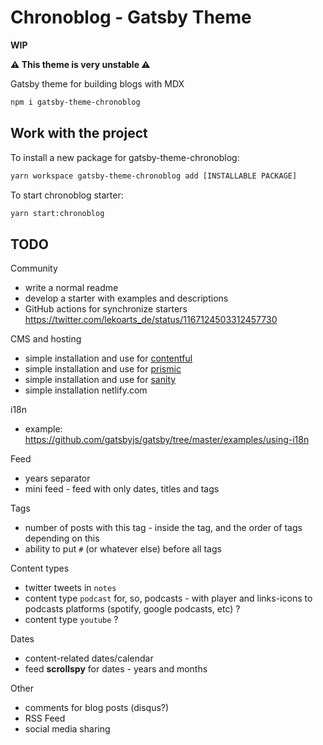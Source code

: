 # Chronoblog - Gatsby Theme

**WIP**

**⚠️ This theme is very unstable ⚠️**

Gatsby theme for building blogs with MDX

```sh
npm i gatsby-theme-chronoblog
```

## Work with the project

To install a new package for gatsby-theme-chronoblog:

```sh
yarn workspace gatsby-theme-chronoblog add [INSTALLABLE PACKAGE]
```

To start chronoblog starter:

```sh
yarn start:chronoblog
```

## TODO

Community

- write a normal readme
- develop a starter with examples and descriptions
- GitHub actions for synchronize starters https://twitter.com/lekoarts_de/status/1167124503312457730

CMS and hosting

- simple installation and use for [contentful](https://www.contentful.com/)
- simple installation and use for [prismic](https://prismic.io)
- simple installation and use for [sanity](https://www.sanity.io/)
- simple installation netlify.com

i18n

- example: https://github.com/gatsbyjs/gatsby/tree/master/examples/using-i18n

Feed

- years separator
- mini feed - feed with only dates, titles and tags

Tags

- number of posts with this tag - inside the tag, and the order of tags depending on this
- ability to put `#` (or whatever else) before all tags

Content types

- twitter tweets in `notes`
- content type `podcast` for, so, podcasts - with player and links-icons to podcasts platforms (spotify, google podcasts, etc) ?
- content type `youtube` ?

Dates

- content-related dates/calendar
- feed **scrollspy** for dates - years and months

Other

- comments for blog posts (disqus?)
- RSS Feed
- social media sharing
